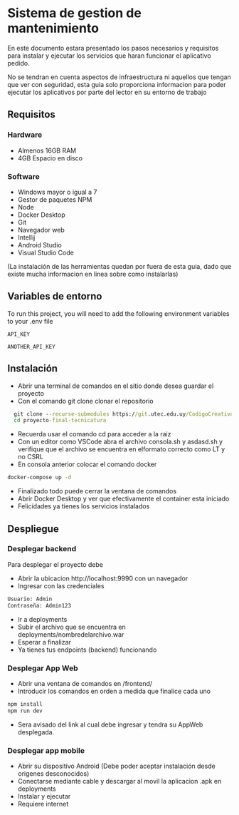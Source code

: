 # Sistema de gestion de mantenimiento

En este documento estara presentado los pasos necesarios y requisitos para instalar y ejecutar los servicios que haran funcionar el aplicativo pedido. 

No se tendran en cuenta aspectos de infraestructura ni aquellos que tengan que ver con seguridad, esta guia solo proporciona informacion para poder ejecutar los aplicativos por parte del lector en su entorno de trabajo


## Requisitos
### Hardware
- Almenos 16GB RAM
- 4GB Espacio en disco 
### Software
- Windows mayor o igual a 7
- Gestor de paquetes NPM
- Node
- Docker Desktop
- Git
- Navegador web
- Intellij
- Android Studio
- Visual Studio Code

(La instalación de las herramientas quedan por fuera de esta guia, dado que existe mucha informacion en linea sobre como instalarlas)

## Variables de entorno

To run this project, you will need to add the following environment variables to your .env file

`API_KEY`

`ANOTHER_API_KEY`


## Instalación

- Abrir una terminal de comandos en el sitio donde desea guardar el proyecto
- Con el comando git clone clonar el repositorio
```cmd
  git clone --recurse-submodules https://git.utec.edu.uy/CodigoCreativo/pft/proyecto-final-tecnicatura.git
  cd proyecto-final-tecnicatura
```
- Recuerda usar el comando cd para acceder a la raiz
- Con un editor como VSCode abra el archivo consola.sh y asdasd.sh y verifique que el archivo se encuentra en elformato correcto como LT y no CSRL 
- En consola anterior colocar el comando docker
```cmd
docker-compose up -d
``` 
- Finalizado todo puede cerrar la ventana de comandos
- Abrir Docker Desktop y ver que efectivamente el container esta iniciado
- Felicidades ya tienes los servicios instalados
## Despliegue

### Desplegar backend
Para desplegar el proyecto debe 
- Abrir la ubicacion http://localhost:9990 con un navegador
- Ingresar con las credenciales
```txt
Usuario: Admin
Contraseña: Admin123
```
- Ir a deployments
- Subir el archivo que se encuentra en deployments/nombredelarchivo.war
- Esperar a finalizar
- Ya tienes tus endpoints (backend) funcionando

### Desplegar App Web
- Abrir una ventana de comandos en /frontend/
- Introducir los comandos en orden a medida que finalice cada uno
```cmd
npm install
npm run dev
```
- Sera avisado del link al cual debe ingresar y tendra su AppWeb desplegada.

### Desplegar app mobile
- Abrir su dispositivo Android (Debe poder aceptar instalación desde origenes desconocidos)
- Conectarse mediante cable y descargar al movil la aplicacion .apk en deployments
- Instalar y ejecutar
- Requiere internet
